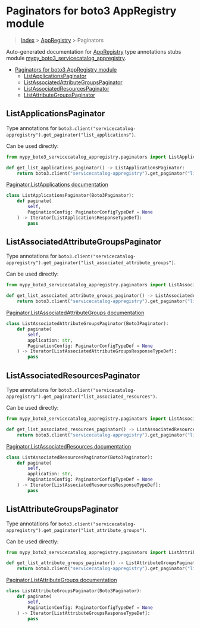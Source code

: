 # Paginators for boto3 AppRegistry module

> [Index](../index.md) > [AppRegistry](./index.md) > Paginators

Auto-generated documentation for [AppRegistry](https://boto3.amazonaws.com/v1/documentation/api/latest/reference/services/servicecatalog-appregistry.html#AppRegistry)
type annotations stubs module [mypy_boto3_servicecatalog_appregistry](https://pypi.org/project/mypy-boto3-servicecatalog-appregistry/).

- [Paginators for boto3 AppRegistry module](#paginators-for-boto3-appregistry-module)
  - [ListApplicationsPaginator](#listapplicationspaginator)
  - [ListAssociatedAttributeGroupsPaginator](#listassociatedattributegroupspaginator)
  - [ListAssociatedResourcesPaginator](#listassociatedresourcespaginator)
  - [ListAttributeGroupsPaginator](#listattributegroupspaginator)

## ListApplicationsPaginator

Type annotations for `boto3.client("servicecatalog-appregistry").get_paginator("list_applications")`.

Can be used directly:

```python
from mypy_boto3_servicecatalog_appregistry.paginators import ListApplicationsPaginator

def get_list_applications_paginator() -> ListApplicationsPaginator:
    return boto3.client("servicecatalog-appregistry").get_paginator("list_applications")
```

[Paginator.ListApplications documentation](https://boto3.amazonaws.com/v1/documentation/api/latest/reference/services/servicecatalog-appregistry.html#AppRegistry.Paginator.ListApplications)

```python
class ListApplicationsPaginator(Boto3Paginator):
    def paginate(
        self,
        PaginationConfig: PaginatorConfigTypeDef = None
    ) -> Iterator[ListApplicationsResponseTypeDef]:
        pass
```
## ListAssociatedAttributeGroupsPaginator

Type annotations for `boto3.client("servicecatalog-appregistry").get_paginator("list_associated_attribute_groups")`.

Can be used directly:

```python
from mypy_boto3_servicecatalog_appregistry.paginators import ListAssociatedAttributeGroupsPaginator

def get_list_associated_attribute_groups_paginator() -> ListAssociatedAttributeGroupsPaginator:
    return boto3.client("servicecatalog-appregistry").get_paginator("list_associated_attribute_groups")
```

[Paginator.ListAssociatedAttributeGroups documentation](https://boto3.amazonaws.com/v1/documentation/api/latest/reference/services/servicecatalog-appregistry.html#AppRegistry.Paginator.ListAssociatedAttributeGroups)

```python
class ListAssociatedAttributeGroupsPaginator(Boto3Paginator):
    def paginate(
        self,
        application: str,
        PaginationConfig: PaginatorConfigTypeDef = None
    ) -> Iterator[ListAssociatedAttributeGroupsResponseTypeDef]:
        pass
```
## ListAssociatedResourcesPaginator

Type annotations for `boto3.client("servicecatalog-appregistry").get_paginator("list_associated_resources")`.

Can be used directly:

```python
from mypy_boto3_servicecatalog_appregistry.paginators import ListAssociatedResourcesPaginator

def get_list_associated_resources_paginator() -> ListAssociatedResourcesPaginator:
    return boto3.client("servicecatalog-appregistry").get_paginator("list_associated_resources")
```

[Paginator.ListAssociatedResources documentation](https://boto3.amazonaws.com/v1/documentation/api/latest/reference/services/servicecatalog-appregistry.html#AppRegistry.Paginator.ListAssociatedResources)

```python
class ListAssociatedResourcesPaginator(Boto3Paginator):
    def paginate(
        self,
        application: str,
        PaginationConfig: PaginatorConfigTypeDef = None
    ) -> Iterator[ListAssociatedResourcesResponseTypeDef]:
        pass
```
## ListAttributeGroupsPaginator

Type annotations for `boto3.client("servicecatalog-appregistry").get_paginator("list_attribute_groups")`.

Can be used directly:

```python
from mypy_boto3_servicecatalog_appregistry.paginators import ListAttributeGroupsPaginator

def get_list_attribute_groups_paginator() -> ListAttributeGroupsPaginator:
    return boto3.client("servicecatalog-appregistry").get_paginator("list_attribute_groups")
```

[Paginator.ListAttributeGroups documentation](https://boto3.amazonaws.com/v1/documentation/api/latest/reference/services/servicecatalog-appregistry.html#AppRegistry.Paginator.ListAttributeGroups)

```python
class ListAttributeGroupsPaginator(Boto3Paginator):
    def paginate(
        self,
        PaginationConfig: PaginatorConfigTypeDef = None
    ) -> Iterator[ListAttributeGroupsResponseTypeDef]:
        pass
```